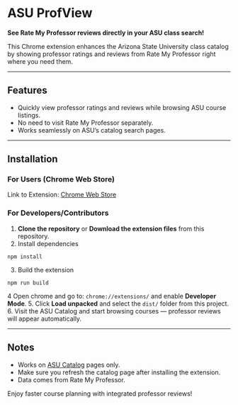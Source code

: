 # ASU ProfView

**See Rate My Professor reviews directly in your ASU class search!**  

This Chrome extension enhances the Arizona State University class catalog by showing professor ratings and reviews from Rate My Professor right where you need them.

---

## Features
- Quickly view professor ratings and reviews while browsing ASU course listings.  
- No need to visit Rate My Professor separately.  
- Works seamlessly on ASU’s catalog search pages.

---

## Installation

### For Users (Chrome Web Store)
Link to Extension: [Chrome Web Store](https://chromewebstore.google.com/detail/asu-profview/kniajfafepienoohdheheofabfclpgnl)

### For Developers/Contributors
1. **Clone the repository** or **Download the extension files** from this repository.
2. Install dependencies
```
npm install
```  
3. Build the extension
```
npm run build
```
4 Open chrome and go to: `chrome://extensions/` and enable **Developer Mode**.
5. Click **Load unpacked** and select the `dist/` folder from this project.  
6. Visit the ASU Catalog and start browsing courses — professor reviews will appear automatically.

---

## Notes
- Works on [ASU Catalog](https://catalog.apps.asu.edu/) pages only.  
- Make sure you refresh the catalog page after installing the extension.  
- Data comes from Rate My Professor.


Enjoy faster course planning with integrated professor reviews!
